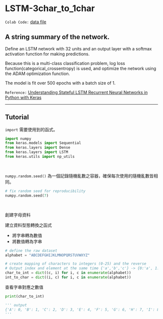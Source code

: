 # LSTM-3char_to_1char

`Colab Code:` [data file](https://colab.research.google.com/drive/11iRgS-N9rwc6UJM1tSxFKoRZQ96skrt-?usp=sharing)

## A string summary of the network.

Define an LSTM network with 32 units and an output layer with a softmax activation function for making predictions.

Because this is a multi-class classification problem, log loss function(categorical_crossentropy) is used, and optimize the network using the ADAM optimization function.

The model is fit over 500 epochs with a batch size of 1.

`Reference:` [Understanding Stateful LSTM Recurrent Neural Networks in Python with Keras](https://machinelearningmastery.com/understanding-stateful-lstm-recurrent-neural-networks-python-keras/)

<hr>

## Tutorial

`import` 需要使用到的函式。

``` python
import numpy  
from keras.models import Sequential  
from keras.layers import Dense  
from keras.layers import LSTM  
from keras.utils import np_utils 
```

<br>

`numpy.random.seed()` 為一個記錄隨機亂數之容器，確保每次使用的隨機亂數皆相同。

```python
# fix random seed for reproducibility  
numpy.random.seed(7)
```

<br>

創建字母資料

建立資料型態轉換之函式
* 將字串轉為數值
* 將數值轉為字串

```python
# define the raw dataset  
alphabet = "ABCDEFGHIJKLMNOPQRSTUVWXYZ"  

# create mapping of characters to integers (0-25) and the reverse
# Output index and element at the same time {'a','b','c'} -> {0:'a', 1:'b', 2:'c'}
char_to_int = dict((c, i) for i, c in enumerate(alphabet))  
int_to_char = dict((i, c) for i, c in enumerate(alphabet))  
```

查看字串對應之數值

```python
print(char_to_int)

''' output
{'A': 0, 'B': 1, 'C': 2, 'D': 3, 'E': 4, 'F': 5, 'G': 6, 'H': 7, 'I': 8, 'J': 9, 'K': 10, 'L': 11, 'M': 12, 'N': 13, 'O': 14, 'P': 15, 'Q': 16, 'R': 17, 'S': 18, 'T': 19, 'U': 20, 'V': 21, 'W': 22, 'X': 23, 'Y': 24, 'Z': 25}
'''
```